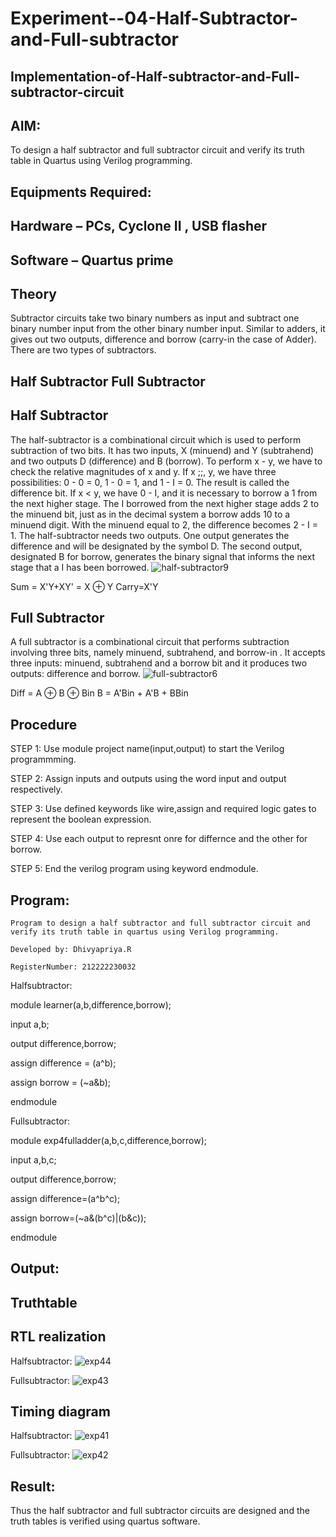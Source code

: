 # Experiment--04-Half-Subtractor-and-Full-subtractor
## Implementation-of-Half-subtractor-and-Full-subtractor-circuit
## AIM:
To design a half subtractor and full subtractor circuit and verify its truth table in Quartus using Verilog programming.

## Equipments Required:
## Hardware – PCs, Cyclone II , USB flasher
## Software – Quartus prime
## Theory
Subtractor circuits take two binary numbers as input and subtract one binary number input from the other binary number input. Similar to adders, it gives out two outputs, difference and borrow (carry-in the case of Adder). There are two types of subtractors.

## Half Subtractor Full Subtractor
## Half Subtractor
The half-subtractor is a combinational circuit which is used to perform subtraction of two bits. It has two inputs, X (minuend) and Y (subtrahend) and two outputs D (difference) and B (borrow). To perform x - y, we have to check the relative magnitudes of x and y. If x ;;, y, we have three possibilities: 0 - 0 = 0, 1 - 0 = 1, and 1 - I = 0. The result is called the difference bit. If x < y, we have 0 - I, and it is necessary to borrow a 1 from the next higher stage. The I borrowed from the next higher stage adds 2 to the minuend bit, just as in the decimal system a borrow adds 10 to a minuend digit. With the minuend equal to 2, the difference becomes 2 - I = 1. The half-subtractor needs two outputs. One output generates the difference and will be designated by the symbol D. The second output, designated B for borrow, generates the binary signal that informs the next stage that a I has been borrowed.
![half-subtractor9](https://user-images.githubusercontent.com/36288975/166112538-58c3bc7c-ee5d-4e6a-ac8d-8e8328efe27a.png)


Sum = X'Y+XY' = X ⊕ Y
Carry=X'Y

## Full Subtractor
A full subtractor is a combinational circuit that performs subtraction involving three bits, namely minuend, subtrahend, and borrow-in . It accepts three inputs: minuend, subtrahend and a borrow bit and it produces two outputs: difference and borrow. 
![full-subtractor6](https://user-images.githubusercontent.com/36288975/166112541-24c68359-3de8-4674-ae22-8272ffc385ed.png)


Diff = A ⊕ B ⊕ Bin B = A'Bin + A'B + BBin

## Procedure

STEP 1: Use module project name(input,output) to start the Verilog programmming.

STEP 2: Assign inputs and outputs using the word input and output respectively.

STEP 3: Use defined keywords like wire,assign and required logic gates to represent the boolean expression.

STEP 4: Use each output to represnt onre for differnce and the other for borrow.

STEP 5: End the verilog program using keyword endmodule.

 


## Program:
```
Program to design a half subtractor and full subtractor circuit and verify its truth table in quartus using Verilog programming.

Developed by: Dhivyapriya.R

RegisterNumber: 212222230032 

```
Halfsubtractor:

module learner(a,b,difference,borrow);

input a,b;

output difference,borrow;

assign difference = (a^b);

assign borrow = (~a&b);

endmodule

Fullsubtractor:

module exp4fulladder(a,b,c,difference,borrow);

input a,b,c;

output difference,borrow;

assign difference=(a^b^c);

assign borrow=(~a&(b^c)|(b&c));

endmodule

## Output:

## Truthtable



##  RTL realization
Halfsubtractor:
![exp44](https://github.com/dhivyapriyar/Experiment--03-Half-Subtractor-and-Full-subtractor/assets/119477552/1cc1a497-df76-415c-b20b-63f9dda5ca12)


Fullsubtractor:
![exp43](https://github.com/dhivyapriyar/Experiment--03-Half-Subtractor-and-Full-subtractor/assets/119477552/4a073916-7b92-438d-acf3-7cb0ae95922b)


## Timing diagram 
Halfsubtractor:
![exp41](https://github.com/dhivyapriyar/Experiment--03-Half-Subtractor-and-Full-subtractor/assets/119477552/69a723a5-6ce7-4207-b873-2d6ede907790)

Fullsubtractor:
![exp42](https://github.com/dhivyapriyar/Experiment--03-Half-Subtractor-and-Full-subtractor/assets/119477552/c83c5fad-8cf5-4a2a-99b8-606575ead6f7)


## Result:
Thus the half subtractor and full subtractor circuits are designed and the truth tables is verified using quartus software.

